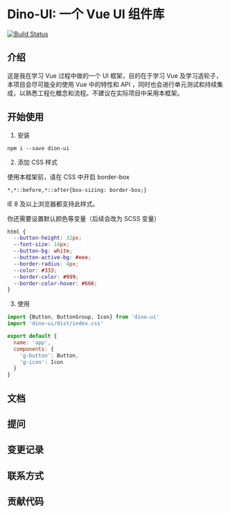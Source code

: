 # Dino-UI: 一个 Vue UI 组件库

[![Build Status](https://travis-ci.org/yancongwen/dino-ui.svg?branch=master)](https://travis-ci.org/yancongwen/dino-ui)


## 介绍

  这是我在学习 Vue 过程中做的一个 UI 框架，目的在于学习 Vue 及学习造轮子，本项目会尽可能全的使用 Vue 中的特性和 API ，同时也会进行单元测试和持续集成，以熟悉工程化概念和流程。不建议在实际项目中采用本框架。

## 开始使用

1. 安装
  ```
  npm i --save dion-ui
  ```

2. 添加 CSS 样式

  使用本框架前，请在 CSS 中开启 border-box
  ```
  *,*::before,*::after{box-sizing: border-box;}
  ```
  IE 8 及以上浏览器都支持此样式。

  你还需要设置默认颜色等变量（后续会改为 SCSS 变量）
  ```css
  html {
    --button-height: 32px;
    --font-size: 14px;
    --button-bg: white;
    --button-active-bg: #eee;
    --border-radius: 4px;
    --color: #333;
    --border-color: #999;
    --border-color-hover: #666;
  }
  ```

3. 使用
  ```js
  import {Button, ButtonGroup, Icon} from 'dino-ui'
  import 'dino-ui/dist/index.css'

  export default {
    name: 'app',
    components: {
      'g-button': Button,
      'g-icon': Icon
    }
  }
  ```

## 文档

## 提问

## 变更记录

## 联系方式

## 贡献代码
